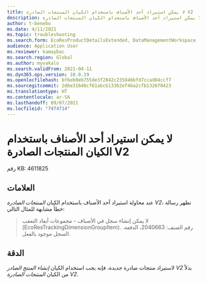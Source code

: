 ```yaml
---
title: لا يمكن استيراد أحد الأصناف باستخدام الكيان المنتجات الصادرة V2
description: لا يمكن استيراد أحد الأصناف باستخدام الكيان المنتجات الصادرة V2.
author: t-benebo
ms.date: 4/11/2021
ms.topic: troubleshooting
ms.search.form: EcoResProductDetailsExtended, DataManagementWorkspace
audience: Application User
ms.reviewer: kamaybac
ms.search.region: Global
ms.author: myvakalo
ms.search.validFrom: 2021-04-11
ms.dyn365.ops.version: 10.0.19
ms.openlocfilehash: bf6eb0eb755de3f2842c235946bfd7ccad04ccf7
ms.sourcegitcommit: 2d6e31648cf61abcb13362ef46a2cfb1326f0423
ms.translationtype: HT
ms.contentlocale: ar-SA
ms.lasthandoff: 09/07/2021
ms.locfileid: "7474714"
---
```

# <a name="you-cant-import-an-item-by-using-the-released-products-v2-entity"></a>لا يمكن استيراد أحد الأصناف باستخدام الكيان المنتجات الصادرة V2

رقم KB: 4611825

## <a name="symptoms"></a>العلامات

عند محاولة استيراد أحد الأصناف باستخدام الكيان *المنتجات الصادرة V2*، تظهر رسالة خطأ مشابهة للمثال التالي:

> لا يمكن إنشاء سجل في الأصناف - مجموعات أبعاد التعقب‬ (EcoResTrackingDimensionGroupItem). رقم الصنف: 2040663، الدفعة. السجل موجود بالفعل.

## <a name="resolution"></a>الدقة

لاستيراد منتجات صادرة جديدة، فإنه يجب استخدام الكيان *إنشاء المنتج الصادر V2* بدلاً من الكيان *المنتجات الصادرة V2*.
